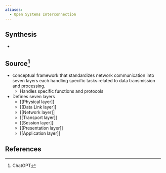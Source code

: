 ```yaml
---
aliases:
  - Open Systems Interconnection
---
```

## Synthesis
- 
## Source[^1]
- conceptual framework that standardizes network communication into seven layers each handling specific tasks related to data transmission and processing.
	- Handles specific functions and protocols
- Defines seven layers
	- [[Physical layer]]
	- [[Data Link layer]]
	- [[Network layer]]
	- [[Transport layer]]
	- [[Session layer]]
	- [[Presentation layer]]
	- [[Application layer]]
## References

[^1]: ChatGPT